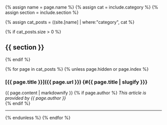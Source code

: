 {% assign name = page.name %}
{% assign cat = include.category %}
{% assign section  = include.section %}

{% assign cat_posts = ((site.[name] | where:"category", cat %}

{% if cat_posts.size > 0 %}
## {{ section }}
{% endif %}

{% for page in cat_posts %}
{% unless page.hidden or page.index %}
### [{{ page.title }}]({{ page.url }}) {#{{ page.title | slugify }}}
{{ page.content | markdownify }}
{% if page.author %}
*This article is provided by {{ page.author }}*  
{% endif %}

***

{% endunless %}
{% endfor %}

